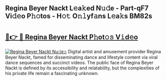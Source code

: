 ## Regina Beyer Nackt L𝚎a𝚔ed N𝚞𝚍e - Part-qF7 Vi𝚍𝚎o P𝚑𝚘tos - H𝚘𝚝 O𝚗𝚕yf𝚊ns L𝚎a𝚔s BM82s

# <h2><a href="http://kfccmu.oniu.top/?m=Regina+Beyer+Nackt">🔗👉 🔴 Regina Beyer Nackt P𝚑ot𝚘𝚜 V𝚒d𝚎o</a></h2>

[![Regina Beyer Nackt Nu𝚍e𝚜](https://i.imgur.com/0qMVB7G.gif)](http://kfccmu.oniu.top/?m=Regina+Beyer+Nackt)
Digital artist and amusement provider Regina Beyer Nackt, famed for disseminating dance and lifestyle content via viral dance sequences and succinct videos. The public face of Regina Beyer Nackt is defined by its accessibility and relatability, but the complexities of his private life remain a fascinating unknown.  
